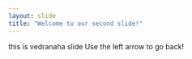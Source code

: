 ```yaml
---
layout: slide
title: "Welcome to our second slide!"
---
```

this is vedranaha slide
Use the left arrow to go back!
